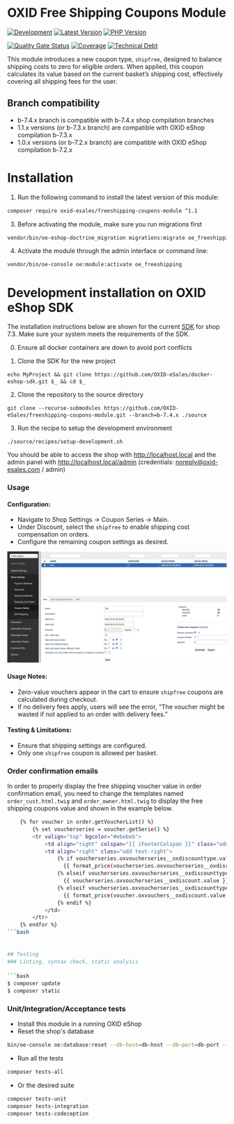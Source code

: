 # OXID Free Shipping Coupons Module

[![Development](https://github.com/OXID-eSales/freeshipping-coupons-module/actions/workflows/trigger.yaml/badge.svg?branch=b-7.2.x)](https://github.com/OXID-eSales/freeshipping-coupons-module/actions/workflows/trigger.yaml)
[![Latest Version](https://img.shields.io/packagist/v/OXID-eSales/freeshipping-coupons-module?logo=composer&label=latest&include_prereleases&color=orange)](https://packagist.org/packages/oxid-esales/freeshipping-coupons-module)
[![PHP Version](https://img.shields.io/packagist/php-v/oxid-esales/freeshipping-coupons-module)](https://github.com/oxid-esales/freeshipping-coupons-module)

[![Quality Gate Status](https://sonarcloud.io/api/project_badges/measure?project=OXID-eSales_freeshipping-coupons-module&metric=alert_status&token=0026d27eda3483728f0985d44d32714927ad2f3d)](https://sonarcloud.io/dashboard?id=OXID-eSales_freeshipping-coupons-module)
[![Coverage](https://sonarcloud.io/api/project_badges/measure?project=OXID-eSales_freeshipping-coupons-module&metric=coverage&token=0026d27eda3483728f0985d44d32714927ad2f3d)](https://sonarcloud.io/dashboard?id=OXID-eSales_freeshipping-coupons-module)
[![Technical Debt](https://sonarcloud.io/api/project_badges/measure?project=OXID-eSales_freeshipping-coupons-module&metric=sqale_index&token=0026d27eda3483728f0985d44d32714927ad2f3d)](https://sonarcloud.io/dashboard?id=OXID-eSales_freeshipping-coupons-module)

This module introduces a new coupon type, ``shipfree``, designed to balance shipping costs to zero for eligible orders. When applied, this coupon calculates its value based on the current basket’s shipping cost, effectively covering all shipping fees for the user.

## Branch compatibility

* b-7.4.x branch is compatible with b-7.4.x shop compilation branches
* 1.1.x versions (or b-7.3.x branch) are compatible with OXID eShop compilation b-7.3.x
* 1.0.x versions (or b-7.2.x branch) are compatible with OXID eShop compilation b-7.2.x

# Installation 

1. Run the following command to install the latest version of this module:

```bash
composer require oxid-esales/freeshipping-coupons-module ^1.1
```

3. Before activating the module, make sure you run migrations first

```bash
vendor/bin/oe-eshop-doctrine_migration migrations:migrate oe_freeshipping
```

4. Activate the module through the admin interface or command line:

```bash
vendor/bin/oe-console oe:module:activate oe_freeshipping
```


# Development installation on OXID eShop SDK

The installation instructions below are shown for the current [SDK](https://github.com/OXID-eSales/docker-eshop-sdk)
for shop 7.3. Make sure your system meets the requirements of the SDK.

0. Ensure all docker containers are down to avoid port conflicts

1. Clone the SDK for the new project
```shell
echo MyProject && git clone https://github.com/OXID-eSales/docker-eshop-sdk.git $_ && cd $_
```

2. Clone the repository to the source directory
```shell
git clone --recurse-submodules https://github.com/OXID-eSales/freeshipping-coupons-module.git --branch=b-7.4.x ./source
```

3. Run the recipe to setup the development environment
```shell
./source/recipes/setup-development.sh
```

You should be able to access the shop with http://localhost.local and the admin panel with http://localhost.local/admin
(credentials: noreply@oxid-esales.com / admin)

### Usage

#### Configuration:

- Navigate to Shop Settings → Coupon Series → Main.
- Under Discount, select the ``shipfree`` to enable shipping cost compensation on orders.
- Configure the remaining coupon settings as desired.
  
![Image alt](./free-ship-coupon.png)

#### Usage Notes:
- Zero-value vouchers appear in the cart to ensure ``shipfree`` coupons are calculated during checkout.
- If no delivery fees apply, users will see the error, “The voucher might be wasted if not applied to an order with delivery fees.”

#### Testing & Limitations:
- Ensure that shipping settings are configured.
- Only one ``shipfree`` coupon is allowed per basket.

### Order confirmation emails

In order to properly display the free shipping voucher value in order confirmation email, you need to change the templates 
named ``order_cust.html.twig`` and ``order_owner.html.twig`` to display the free shipping coupons value and shown in the example below.

```bash
    {% for voucher in order.getVoucherList() %}
        {% set voucherseries = voucher.getSerie() %}
        <tr valign="top" bgcolor="#ebebeb">
            <td align="right" colspan="{{ iFooterColspan }}" class="odd text-right">{{ voucher.oxvouchers__oxvouchernr.value }}</td>
            <td align="right" class="odd text-right">
                {% if voucherseries.oxvoucherseries__oxdiscounttype.value == "absolute" %}
                  {{ format_price(voucherseries.oxvoucherseries__oxdiscount.value , { currency: currency }) }}
                {% elseif voucherseries.oxvoucherseries__oxdiscounttype.value == "percentage" %}
                  {{ voucherseries.oxvoucherseries__oxdiscount.value }}%
                {% elseif voucherseries.oxvoucherseries__oxdiscounttype.value == "shipfree" %}
                  {{ format_price(voucher.oxvouchers__oxdiscount.value , { currency: currency }) }}
                {% endif %}
            </td>
        </tr>
    {% endfor %}
```bash


## Testing
### Linting, syntax check, static analysis

```bash
$ composer update
$ composer static
```

### Unit/Integration/Acceptance tests

- Install this module in a running OXID eShop
- Reset the shop's database

```bash
bin/oe-console oe:database:reset --db-host=db-host --db-port=db-port --db-name=db-name --db-user=db-user --db-password=db-password --force
```

- Run all the tests

```bash
composer tests-all
```

- Or the desired suite

```bash
composer tests-unit
composer tests-integration
composer tests-codeception
```
